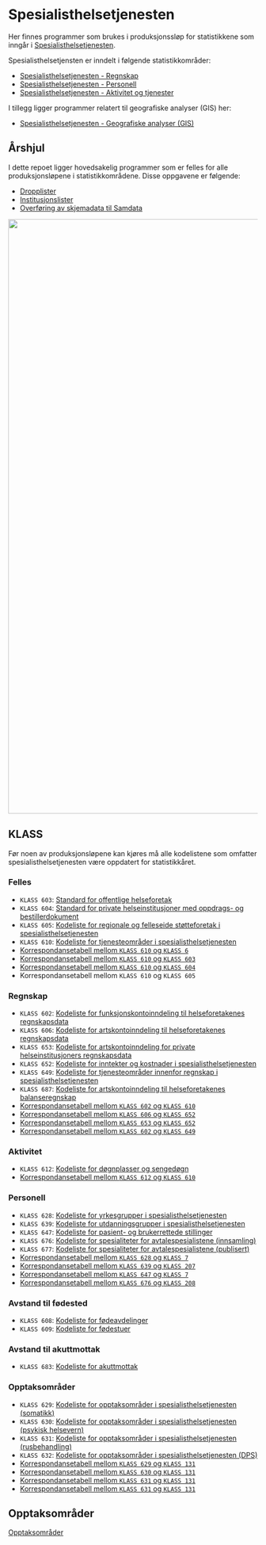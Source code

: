 # Spesialisthelsetjenesten

Her finnes programmer som brukes i produksjonssløp for statistikkene som inngår i [Spesialisthelsetjenesten](https://www.ssb.no/helse/helsetjenester/statistikk/spesialisthelsetjenesten). 

Spesialisthelsetjensten er inndelt i følgende statistikkområder:
+ [Spesialisthelsetjenesten - Regnskap](https://github.com/statisticsnorway/stat-speshelse-regnskap)
+ [Spesialisthelsetjenesten - Personell](https://github.com/statisticsnorway/stat-speshelse-personell)
+ [Spesialisthelsetjenesten - Aktivitet og tjenester](https://github.com/statisticsnorway/stat-speshelse-aktivitet)

I tillegg ligger programmer relatert til geografiske analyser (GIS) her:
+ [Spesialisthelsetjenesten - Geografiske analyser (GIS)](https://github.com/statisticsnorway/stat-speshelse-gis)

## Årshjul

I dette repoet ligger hovedsakelig programmer som er felles for alle produksjonsløpene i statistikkområdene. Disse oppgavene er følgende:
+ [Dropplister](https://github.com/statisticsnorway/speshelse/blob/master/experimental/Droplister%20forenkling.ipynb)
+ [Institusjonslister](https://github.com/statisticsnorway/speshelse/blob/master/Institusjonslister/Institusjonslister.R)
+ [Overføring av skjemadata til Samdata](https://github.com/statisticsnorway/speshelse/tree/master/Samdata)

<img src="./images/Årshjul.PNG" width="1200">


## KLASS

Før noen av produksjonsløpene kan kjøres må alle kodelistene som omfatter spesialisthelsetjenesten være oppdatert for statistikkåret. 

### Felles
+ `KLASS 603`: [Standard for offentlige helseforetak](https://www.ssb.no/klass/klassifikasjoner/603)
+ `KLASS 604`: [Standard for private helseinstitusjoner med oppdrags- og bestillerdokument](https://www.ssb.no/klass/klassifikasjoner/604)
+ `KLASS 605`: [Kodeliste for regionale og felleseide støtteforetak i spesialisthelsetjenesten](https://www.ssb.no/klass/klassifikasjoner/605)
+ `KLASS 610`: [Kodeliste for tjenesteområder i spesialisthelsetjenesten](https://www.ssb.no/klass/klassifikasjoner/610)
+ [Korrespondansetabell mellom `KLASS 610` og `KLASS 6`](https://www.ssb.no/klass/klassifikasjoner/610/korrespondanser/898)
+ [Korrespondansetabell mellom `KLASS 610` og `KLASS 603`](https://www.ssb.no/klass/klassifikasjoner/603/korrespondanser/1320)
+ [Korrespondansetabell mellom `KLASS 610` og `KLASS 604`](https://www.ssb.no/klass/klassifikasjoner/604/versjon/1721/korrespondanser/1262)
+ Korrespondansetabell mellom `KLASS 610` og `KLASS 605`

### Regnskap
+ `KLASS 602`: [Kodeliste for funksjonskontoinndeling til helseforetakenes regnskapsdata](https://www.ssb.no/klass/klassifikasjoner/602/)
+ `KLASS 606`: [Kodeliste for artskontoinndeling til helseforetakenes regnskapsdata](https://www.ssb.no/klass/klassifikasjoner/606)
+ `KLASS 653`: [Kodeliste for artskontoinndeling for private helseinstitusjoners regnskapsdata](https://www.ssb.no/klass/klassifikasjoner/653)
+ `KLASS 652`: [Kodeliste for inntekter og kostnader i spesialisthelsetjenesten](https://www.ssb.no/klass/klassifikasjoner/652)
+ `KLASS 649`: [Kodeliste for tjenesteområder innenfor regnskap i spesialisthelsetjenesten](https://www.ssb.no/klass/klassifikasjoner/649/)
+ `KLASS 687`: [Kodeliste for artskontoinndeling til helseforetakenes balanseregnskap](https://www.ssb.no/klass/klassifikasjoner/687)
+ [Korrespondansetabell mellom `KLASS 602` og `KLASS 610`](https://www.ssb.no/klass/klassifikasjoner/602/korrespondanser/1575)
+ [Korrespondansetabell mellom `KLASS 606` og `KLASS 652`](https://www.ssb.no/klass/klassifikasjoner/606/korrespondanser/1535)
+ [Korrespondansetabell mellom `KLASS 653` og `KLASS 652`](https://www.ssb.no/klass/klassifikasjoner/653/korrespondanser/1408)
+ [Korrespondansetabell mellom `KLASS 602` og `KLASS 649`](https://www.ssb.no/klass/klassifikasjoner/649/korrespondanser/1575)

### Aktivitet
+ `KLASS 612`: [Kodeliste for døgnplasser og sengedøgn](https://www.ssb.no/klass/klassifikasjoner/612/)
+ [Korrespondansetabell mellom `KLASS 612` og `KLASS 610`](https://www.ssb.no/klass/klassifikasjoner/612/korrespondanser/893)

### Personell
+ `KLASS 628`: [Kodeliste for yrkesgrupper i spesialisthelsetjenesten](https://www.ssb.no/klass/klassifikasjoner/628)
+ `KLASS 639`: [Kodeliste for utdanningsgrupper i spesialisthelsetjenesten](https://www.ssb.no/klass/klassifikasjoner/639)
+ `KLASS 647`: [Kodeliste for pasient- og brukerrettede stillinger](https://www.ssb.no/klass/klassifikasjoner/647)
+ `KLASS 676`: [Kodeliste for spesialiteter for avtalespesialistene (innsamling)](https://www.ssb.no/klass/klassifikasjoner/676)
+ `KLASS 677`: [Kodeliste for spesialiteter for avtalespesialistene (publisert)](https://www.ssb.no/klass/klassifikasjoner/677)
+ [Korrespondansetabell mellom `KLASS 628` og `KLASS 7`](https://www.ssb.no/klass/klassifikasjoner/628/korrespondanser/1007)
+ [Korrespondansetabell mellom `KLASS 639` og `KLASS 207`](https://www.ssb.no/klass/klassifikasjoner/639/korrespondanser/1125)
+ [Korrespondansetabell mellom `KLASS 647` og `KLASS 7`](https://www.ssb.no/klass/klassifikasjoner/647/korrespondanser/1250)
+ [Korrespondansetabell mellom `KLASS 676` og `KLASS 208`](https://www.ssb.no/klass/klassifikasjoner/676/korrespondanser/1484)

### Avstand til fødested
+ `KLASS 608`: [Kodeliste for fødeavdelinger](https://www.ssb.no/klass/klassifikasjoner/608)
+ `KLASS 609`: [Kodeliste for fødestuer](https://www.ssb.no/klass/klassifikasjoner/609)

### Avstand til akuttmottak
+ `KLASS 683`: [Kodeliste for akuttmottak](https://www.ssb.no/klass/klassifikasjoner/683)

### Opptaksområder
+ `KLASS 629`: [Kodeliste for opptaksområder i spesialisthelsetjenesten (somatikk)](https://www.ssb.no/klass/klassifikasjoner/629)
+ `KLASS 630`: [Kodeliste for opptaksområder i spesialisthelsetjenesten (psykisk helsevern)](https://www.ssb.no/klass/klassifikasjoner/630)
+ `KLASS 631`: [Kodeliste for opptaksområder i spesialisthelsetjenesten (rusbehandling)](https://www.ssb.no/klass/klassifikasjoner/631)
+ `KLASS 632`: [Kodeliste for opptaksområder i spesialisthelsetjenesten (DPS)](https://www.ssb.no/klass/klassifikasjoner/632)
+ [Korrespondansetabell mellom `KLASS 629` og `KLASS 131`](https://www.ssb.no/klass/klassifikasjoner/629/korrespondanser/1026)
+ [Korrespondansetabell mellom `KLASS 630` og `KLASS 131`](https://www.ssb.no/klass/klassifikasjoner/630/korrespondanser/1046)
+ [Korrespondansetabell mellom `KLASS 631` og `KLASS 131`](https://www.ssb.no/klass/klassifikasjoner/631/korrespondanser/1048)
+ [Korrespondansetabell mellom `KLASS 631` og `KLASS 131`](https://www.ssb.no/klass/klassifikasjoner/632/korrespondanser/1098)


## Opptaksområder

[Opptaksområder](https://statisticsnorway.github.io/speshelse/)
